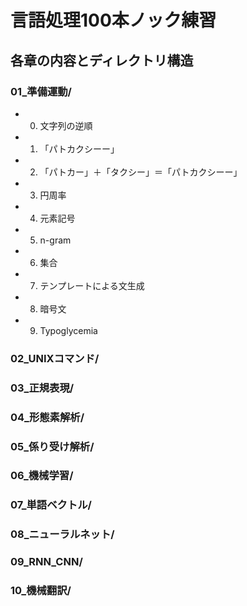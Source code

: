 # 言語処理100本ノック練習

## 各章の内容とディレクトリ構造

### 01_準備運動/
- 00. 文字列の逆順
- 01. 「パトカクシーー」
- 02. 「パトカー」＋「タクシー」＝「パトカクシーー」
- 03. 円周率
- 04. 元素記号
- 05. n-gram
- 06. 集合
- 07. テンプレートによる文生成
- 08. 暗号文
- 09. Typoglycemia

### 02_UNIXコマンド/
### 03_正規表現/
### 04_形態素解析/
### 05_係り受け解析/
### 06_機械学習/
### 07_単語ベクトル/
### 08_ニューラルネット/
### 09_RNN_CNN/
### 10_機械翻訳/